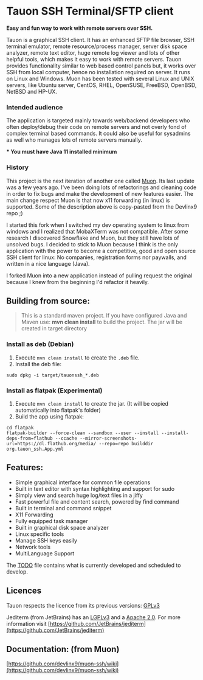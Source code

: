 # Tauon SSH Terminal/SFTP client

**Easy and fun way to work with remote servers over SSH.**

Tauon is a graphical SSH client.
It has an enhanced SFTP file browser, SSH terminal emulator, remote resource/process manager, 
server disk space analyzer, remote text editor, huge remote log viewer and lots of other helpful tools, 
which makes it easy to work with remote servers. 
Tauon provides functionality similar to web based control panels but, it works over SSH from local computer, 
hence no installation required on server. It runs on Linux and Windows.
Muon has been tested with several Linux and UNIX servers, like Ubuntu server, CentOS, RHEL, OpenSUSE, FreeBSD, OpenBSD, NetBSD and HP-UX.

### Intended audience
The application is targeted mainly towards web/backend developers who often deploy/debug 
their code on remote servers and not overly fond of complex terminal based commands. 
It could also be useful for sysadmins as well who manages lots of remote servers manually.

__* You must have Java 11 installed minimum__

### History

This project is the next iteration of another one called [Muon](https://github.com/devlinx9/muon-ssh).
Its last update was a few years ago. I've been doing lots of refactorings and cleaning code in order to fix bugs and
make the development of new features easier. The main change respect Muon is that now x11 forwarding (in linux) is supported.
Some of the description above is copy-pasted from the Devlinx9 repo ;)

I started this fork when I switched my dev operating system to linux from windows and I realized that MobaXTerm was not compatible.
After some research I discovered Snowflake and Muon, but they still have lots of unsolved bugs. I decided to stick to Muon
because I think is the only application with the power to become a competitive, good and open source SSH client for linux: 
No companies, registration forms nor paywalls, and written in a nice language (Java).

I forked Muon into a new application instead of pulling request the original 
because I knew from the beginning I'd refactor it heavily.

## Building from source:

> This is a standard maven project. If you have configured Java and Maven use: 
> <b>mvn clean install</b> to build the project.
> The jar will be created in target directory

### Install as deb (Debian)

1. Execute `mvn clean install` to create the `.deb` file.
2. Install the deb file:
```shell
sudo dpkg -i target/tauonssh_*.deb
```

### Install as flatpak (Experimental)

1. Execute `mvn clean install` to create the jar. (It will be copied automatically into flatpak's folder)
2. Build the app using flatpak:
```shell
cd flatpak
flatpak-builder --force-clean --sandbox --user --install --install-deps-from=flathub --ccache --mirror-screenshots-url=https://dl.flathub.org/media/ --repo=repo builddir org.tauon_ssh.App.yml 
```

## Features:

* Simple graphical interface for common file operations
* Built in text editor with syntax highlighting and support for sudo
* Simply view and search huge log/text files in a jiffy
* Fast powerful file and content search, powered by find command
* Built in terminal and command snippet
* X11 Forwarding
* Fully equipped task manager
* Built in graphical disk space analyzer
* Linux specific tools
* Manage SSH keys easily
* Network tools
* MultiLanguage Support

The [TODO](TODO.md) file contains what is currently developed and scheduled to develop.

## Licences

Tauon respects the licence from its previous versions: [GPLv3](/LICENSE)

Jediterm (from JetBrains) has an [LGPLv3](LICENSE-LGPLv3.txt) and a [Apache 2.0](LICENSE-APACHE-2.0.txt).
For more information visit [https://github.com/JetBrains/jediterm](https://github.com/JetBrains/jediterm)

## Documentation: (from Muon)</h2>

[https://github.com/devlinx9/muon-ssh/wiki](https://github.com/devlinx9/muon-ssh/wiki)
